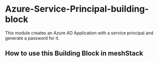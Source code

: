 # Azure-Service-Principal-building-block
   This module creates an Azure AD Application with a service principal and generate a password for it.


## How to use this Building Block in meshStack 

